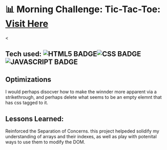 # 📊 Morning Challenge: Tic-Tac-Toe: <a target="_blank" href="https://fire-emblem-rock-paper-scissors.netlify.app/">Visit Here</a>

<
## Tech used: ![HTML5 BADGE](https://img.shields.io/static/v1?label=|&message=HTML5&color=23555f&style=plastic&logo=html5)![CSS BADGE](https://img.shields.io/static/v1?label=|&message=CSS3&color=285f65&style=plastic&logo=css3)![JAVASCRIPT BADGE](https://img.shields.io/static/v1?label=|&message=JAVASCRIPT&color=3c7f5d&style=plastic&logo=javascript)


## Optimizations

I would perhaps disocver how to make the winnder more apparent via a strikethrough, and perhaps delete what seems to be an empty elemnt that has css tagged to it.

## Lessons Learned:

Reinforced the Separation of Concerns. this project helpeded solidify my understanding of arrays and their indexes, as well as play with potenital ways to use them to modify the DOM.
